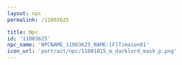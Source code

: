 ```yaml
---
layout: npc
permalink: /11003625

title: Npc
id: '11003625'
npc_name: 'NPCNAME_11003625_NAME:[F]Timaion01'
icon_url: 'portrait/npc/11001815_m_darklord_mask_p.png'
---
```

